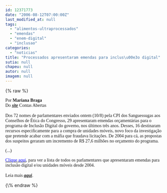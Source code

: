 ```yaml
---
id: 12371773
date: "2006-08-12T07:00:00Z"
last_modified_at: null
tags:
  - "alimentos-ultraprocessados"
  - "emendas"
  - "enem-digital"
  - "inclusao"
categories:
  - "noticias"
title: "Processados apresentaram emendas para inclus\u00e3o digital"
sutia: null
chapeu: null
autor: null
imagem: null
---
```

{\% raw %}
<p><B></p>
<p><P></B><FONT face=Verdana>Por <STRONG>Mariana Braga</STRONG><BR>Do <STRONG><EM><U><A href=\"https://contasabertas.uol.com.br/\" target=_blank>site</A></U></EM></STRONG> Contas Abertas<BR><BR>Dos 72 nomes de parlamentares enviados ontem (10/8) pela CPI dos Sanguessugas aos Conselhos de Ética do Congresso, 29 apresentaram emendas orçamentárias para o programa de Inclusão Digital do governo, nos últimos três anos. Desses, 16 destinaram recursos especificamente para a compra de unidades móveis, novo foco da investigação que pretende acabar com a máfia que fraudava licitações. De 2004 para cá, as propostas dos suspeitos geraram um incremento de R$ 27,6 milhões no orçamento do programa.</FONT></P></p>
<p><P><FONT face=Verdana>(...)</FONT></P></p>
<p><P><A href=\"https://www.contasabertas.com.br/noticias/imagens/EMENDAS%20MATERIA%20SANGUESSUGAS.xls\" target=_blank><U><FONT color=#0000ff><FONT face=Verdana>Clique aqui</FONT></U></FONT></A><FONT face=Verdana>, para ver a lista de todos os parlamentares que apresentaram emendas para inclusão digital e/ou unidades móveis desde 2004.<BR><BR>Leia mais <STRONG><EM><U><A href=\"https://contasabertas.uol.com.br/noticias/detalhes_noticias.asp?auto=1472\" target=_blank>aqui</A></U></EM></STRONG>.</FONT></P> </p>
{\% endraw %}